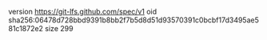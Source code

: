 version https://git-lfs.github.com/spec/v1
oid sha256:06478d728bbd9391b8bb2f7b5d8d51d93570391c0bcbf17d3495ae581c1872e2
size 299
